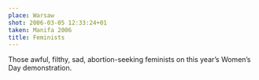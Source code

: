 ```yaml
---
place: Warsaw
shot: 2006-03-05 12:33:24+01
taken: Manifa 2006
title: Feminists
---
```


Those awful, filthy, sad, abortion-seeking feminists on this year’s Women’s Day demonstration.
